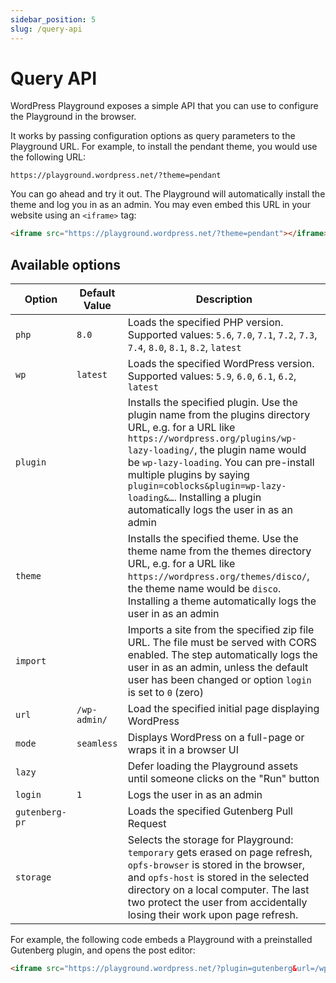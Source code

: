 ```yaml
---
sidebar_position: 5
slug: /query-api
---
```


# Query API

WordPress Playground exposes a simple API that you can use to configure the Playground in the browser.

It works by passing configuration options as query parameters to the Playground URL. For example, to install the pendant theme, you would use the following URL:

```text
https://playground.wordpress.net/?theme=pendant
```

You can go ahead and try it out. The Playground will automatically install the theme and log you in as an admin. You may even embed this URL in your website using an `<iframe>` tag:

```html
<iframe src="https://playground.wordpress.net/?theme=pendant"></iframe>
```

## Available options

| Option         | Default Value | Description                                                                                                                                                                                                                                                                                                                                                    |
| -------------- | ------------- | -------------------------------------------------------------------------------------------------------------------------------------------------------------------------------------------------------------------------------------------------------------------------------------------------------------------------------------------------------------- |
| `php`          | `8.0`         | Loads the specified PHP version. Supported values: `5.6`, `7.0`, `7.1`, `7.2`, `7.3`, `7.4`, `8.0`, `8.1`, `8.2`, `latest`                                                                                                                                                                                                                                     |
| `wp`           | `latest`      | Loads the specified WordPress version. Supported values: `5.9`, `6.0`, `6.1`, `6.2`, `latest`                                                                                                                                                                                                                                                                  |
| `plugin`       |               | Installs the specified plugin. Use the plugin name from the plugins directory URL, e.g. for a URL like `https://wordpress.org/plugins/wp-lazy-loading/`, the plugin name would be `wp-lazy-loading`. You can pre-install multiple plugins by saying `plugin=coblocks&plugin=wp-lazy-loading&…`. Installing a plugin automatically logs the user in as an admin |
| `theme`        |               | Installs the specified theme. Use the theme name from the themes directory URL, e.g. for a URL like `https://wordpress.org/themes/disco/`, the theme name would be `disco`. Installing a theme automatically logs the user in as an admin                                                                                                                      |
| `import`       |               | Imports a site from the specified zip file URL. The file must be served with CORS enabled. The step automatically logs the user in as an admin, unless the default user has been changed or option `login` is set to `0` (zero) |
| `url`          | `/wp-admin/`  | Load the specified initial page displaying WordPress                                                                                                                                                                                                                                                                                                           |
| `mode`         | `seamless`    | Displays WordPress on a full-page or wraps it in a browser UI                                                                                                                                                                                                                                                                                                  |
| `lazy`         |               | Defer loading the Playground assets until someone clicks on the "Run" button                                                                                                                                                                                                                                                                                   |
| `login`        | `1`           | Logs the user in as an admin                                                                                                                                                                                                                                                                                                                                   |
| `gutenberg-pr` |               | Loads the specified Gutenberg Pull Request                                                                                                                                                                                                                                                                                                                     |
| `storage`      |               | Selects the storage for Playground: `temporary` gets erased on page refresh, `opfs-browser` is stored in the browser, and `opfs-host` is stored in the selected directory on a local computer. The last two protect the user from accidentally losing their work upon page refresh.                                                                            |

For example, the following code embeds a Playground with a preinstalled Gutenberg plugin, and opens the post editor:

```html
<iframe src="https://playground.wordpress.net/?plugin=gutenberg&url=/wp-admin/post-new.php&mode=seamless"> </iframe>
```
